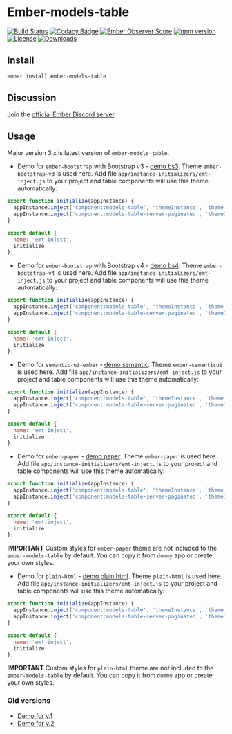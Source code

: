 
# Ember-models-table

[![Build Status](https://travis-ci.org/onechiporenko/ember-models-table.svg?branch=master)](https://travis-ci.org/onechiporenko/ember-models-table)
[![Codacy Badge](https://www.codacy.com/project/badge/062ef689838e43dfa46eecd1f74f22af)](https://www.codacy.com/app/cv_github/ember-models-table)
[![Ember Observer Score](https://emberobserver.com/badges/ember-models-table.svg)](https://emberobserver.com/addons/ember-models-table)
[![npm version](https://badge.fury.io/js/ember-models-table.png)](http://badge.fury.io/js/ember-models-table)
[![License](http://img.shields.io/:license-mit-blue.svg)](http://doge.mit-license.org)
[![Downloads](http://img.shields.io/npm/dm/ember-models-table.svg)](https://www.npmjs.com/package/ember-models-table)

## Install

```bash
ember install ember-models-table
```

## Discussion

Join the [official Ember Discord server](https://discord.gg/zT3asNS).

## Usage

Major version 3.x is latest version of `ember-models-table`. 

* Demo for `ember-bootstrap` with Bootstrap v3 - [demo bs3](http://onechiporenko.github.io/ember-models-table/v.3/bs3). Theme `ember-bootstrap-v3` is used here. Add file `app/instance-initializers/emt-inject.js` to your project and table components will use this theme automatically:

```javascript
export function initialize(appInstance) {
  appInstance.inject('component:models-table', 'themeInstance', `theme:ember-bootstrap-v3`);
  appInstance.inject('component:models-table-server-paginated', 'themeInstance', `theme:ember-bootstrap-v3`);
}

export default {
  name: 'emt-inject',
  initialize
};
```

* Demo for `ember-bootstrap` with Bootstrap v4 - [demo bs4](http://onechiporenko.github.io/ember-models-table/v.3/bs4). Theme `ember-bootstrap-v4` is used here. Add file `app/instance-initializers/emt-inject.js` to your project and table components will use this theme automatically:

```javascript
export function initialize(appInstance) {
  appInstance.inject('component:models-table', 'themeInstance', `theme:ember-bootstrap-v4`);
  appInstance.inject('component:models-table-server-paginated', 'themeInstance', `theme:ember-bootstrap-v4`);
}

export default {
  name: 'emt-inject',
  initialize
};
```

* Demo for `semantic-ui-ember` - [demo semantic](http://onechiporenko.github.io/ember-models-table/v.3/semantic). Theme `ember-semanticui` is used here. Add file `app/instance-initializers/emt-inject.js` to your project and table components will use this theme automatically:

```javascript
export function initialize(appInstance) {
  appInstance.inject('component:models-table', 'themeInstance', `theme:ember-semanticui`);
  appInstance.inject('component:models-table-server-paginated', 'themeInstance', `theme:ember-semanticui`);
}

export default {
  name: 'emt-inject',
  initialize
};
```

* Demo for `ember-paper` - [demo paper](http://onechiporenko.github.io/ember-models-table/v.3/paper). Theme `ember-paper` is used here. Add file `app/instance-initializers/emt-inject.js` to your project and table components will use this theme automatically:

```javascript
export function initialize(appInstance) {
  appInstance.inject('component:models-table', 'themeInstance', `theme:ember-paper`);
  appInstance.inject('component:models-table-server-paginated', 'themeInstance', `theme:ember-paper`);
}

export default {
  name: 'emt-inject',
  initialize
};
```

**IMPORTANT** Custom styles for `ember-paper` theme are not included to the `ember-models-table` by default. You can copy it from `dummy` app or create your own styles.

* Demo for `plain-html` - [demo plain html](http://onechiporenko.github.io/ember-models-table/v.3/plain-html). Theme `plain-html` is used here. Add file `app/instance-initializers/emt-inject.js` to your project and table components will use this theme automatically:

```javascript
export function initialize(appInstance) {
  appInstance.inject('component:models-table', 'themeInstance', `theme:plain-html`);
  appInstance.inject('component:models-table-server-paginated', 'themeInstance', `theme:plain-html`);
}

export default {
  name: 'emt-inject',
  initialize
};
```

**IMPORTANT** Custom styles for `plain-html` theme are not included to the `ember-models-table` by default. You can copy it from `dummy` app or create your own styles.

### Old versions

* [Demo for v.1](http://onechiporenko.github.io/ember-models-table/v.1/)
* [Demo for v.2](http://onechiporenko.github.io/ember-models-table/v.2/)
